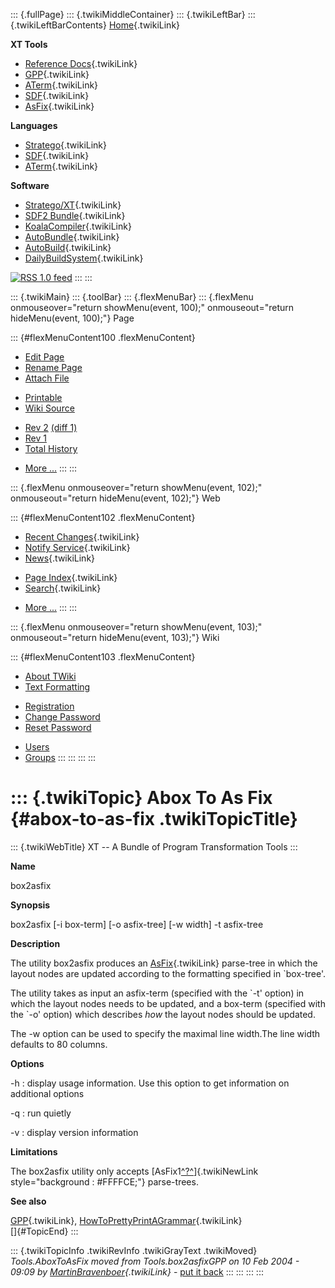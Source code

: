 ::: {.fullPage}
::: {.twikiMiddleContainer}
::: {.twikiLeftBar}
::: {.twikiLeftBarContents}
[Home](WebHome){.twikiLink}

**XT Tools**

-   [Reference Docs](ToolReference){.twikiLink}
-   [GPP](GenericPrettyPrinter){.twikiLink}
-   [ATerm](ATermTools){.twikiLink}
-   [SDF](SdfTools){.twikiLink}
-   [AsFix](AsFixTools){.twikiLink}

**Languages**

-   [Stratego](../Stratego/WebHome){.twikiLink}
-   [SDF](../Sdf/WebHome){.twikiLink}
-   [ATerm](ATermFormat){.twikiLink}

**Software**

-   [Stratego/XT](../Stratego/StrategoDownload){.twikiLink}
-   [SDF2 Bundle](../Sdf/SdfBundle){.twikiLink}
-   [KoalaCompiler](KoalaCompiler){.twikiLink}
-   [AutoBundle](AutoBundle){.twikiLink}
-   [AutoBuild](AutoBuild){.twikiLink}
-   [DailyBuildSystem](DailyBuildSystem){.twikiLink}

[![](http://www.program-transformation.org/twiki/pub/rss.gif "RSS 1.0 feed")](http://www.program-transformation.org/twiki/bin/view/Tools/WebRss?skin=rss)
:::
:::

::: {.twikiMain}
::: {.toolBar}
::: {.flexMenuBar}
::: {.flexMenu onmouseover="return showMenu(event, 100);" onmouseout="return hideMenu(event, 100);"}
Page

::: {#flexMenuContent100 .flexMenuContent}
-   [Edit
    Page](http://www.program-transformation.org/edit/Tools/AboxToAsFix?t=1536826786)
-   [Rename
    Page](http://www.program-transformation.org/rename/Tools/AboxToAsFix)
-   [Attach
    File](http://www.program-transformation.org/attach/Tools/AboxToAsFix)

<!-- -->

-   [Printable](http://www.program-transformation.org/view/Tools/AboxToAsFix?skin=print.pattern)
-   [Wiki
    Source](http://www.program-transformation.org/view/Tools/AboxToAsFix?skin=text&raw=on&contenttype=text/plain)

<!-- -->

-   [Rev
    2](http://www.program-transformation.org/view/Tools/AboxToAsFix?rev=1.2)
    [(diff 1)](http://www.program-transformation.org/rdiff/Tools/AboxToAsFix?rev1=1.2&rev2=1.1)
-   [Rev
    1](http://www.program-transformation.org/view/Tools/AboxToAsFix?rev=1.1)
-   [Total
    History](http://www.program-transformation.org/rdiff/Tools/AboxToAsFix)

<!-- -->

-   [More
    \...](http://www.program-transformation.org/oops/Tools/AboxToAsFix?template=oopsmore&param1=1.2&param2=1.2)
:::
:::

::: {.flexMenu onmouseover="return showMenu(event, 102);" onmouseout="return hideMenu(event, 102);"}
Web

::: {#flexMenuContent102 .flexMenuContent}
-   [Recent Changes](WebChanges){.twikiLink}
-   [Notify Service](WebNotify){.twikiLink}
-   [News](WebNews){.twikiLink}

<!-- -->

-   [Page Index](WebIndex){.twikiLink}
-   [Search](WebSearch){.twikiLink}

<!-- -->

-   [More
    \...](http://www.program-transformation.org/oops/Tools/AboxToAsFix?template=oopsmore&param1=1.2&param2=1.2)
:::
:::

::: {.flexMenu onmouseover="return showMenu(event, 103);" onmouseout="return hideMenu(event, 103);"}
Wiki

::: {#flexMenuContent103 .flexMenuContent}
-   [About
    TWiki](http://www.program-transformation.org/view/TWiki/WebHome)
-   [Text
    Formatting](http://www.program-transformation.org/view/TWiki/TextFormattingRules)

<!-- -->

-   [Registration](http://www.program-transformation.org/view/TWiki/TWikiRegistration)
-   [Change
    Password](http://www.program-transformation.org/view/TWiki/ChangePassword)
-   [Reset
    Password](http://www.program-transformation.org/view/TWiki/ResetPassword)

<!-- -->

-   [Users](http://www.program-transformation.org/view/Main/TWikiUsers)
-   [Groups](http://www.program-transformation.org/view/Main/TWikiGroups)
:::
:::
:::
:::

::: {.twikiTopic}
Abox To As Fix {#abox-to-as-fix .twikiTopicTitle}
==============

::: {.twikiWebTitle}
XT \-- A Bundle of Program Transformation Tools
:::

**Name**

box2asfix

**Synopsis**

box2asfix \[-i box-term\] \[-o asfix-tree\] \[-w width\] -t asfix-tree

**Description**

The utility box2asfix produces an [AsFix](AsFix){.twikiLink} parse-tree
in which the layout nodes are updated according to the formatting
specified in \`box-tree\'.

The utility takes as input an asfix-term (specified with the \`-t\'
option) in which the layout nodes needs to be updated, and a box-term
(specified with the \`-o\' option) which describes *how* the layout
nodes should be updated.

The -w option can be used to specify the maximal line width.The line
width defaults to 80 columns.

**Options**

-h : display usage information. Use this option to get information on
additional options

-q : run quietly

-v : display version information

**Limitations**

The box2asfix utility only accepts
[AsFix1[^?^](http://www.program-transformation.org/edit/Tools/AsFix1?topicparent=Tools.AboxToAsFix)]{.twikiNewLink
style="background : #FFFFCE;"} parse-trees.

**See also**

[GPP](GPP){.twikiLink},
[HowToPrettyPrintAGrammar](HowToPrettyPrintAGrammar){.twikiLink}\
[]{#TopicEnd}
:::

::: {.twikiTopicInfo .twikiRevInfo .twikiGrayText .twikiMoved}
*Tools.AboxToAsFix moved from Tools.box2asfixGPP on 10 Feb 2004 - 09:09
by [MartinBravenboer](../Main/MartinBravenboer){.twikiLink}* - [put it
back](http://www.program-transformation.org/rename/Tools/AboxToAsFix?newweb=Tools&newtopic=box2asfixGPP&confirm=on "Click to move topic back to previous location, with option to change references.")
:::
:::
:::
:::
